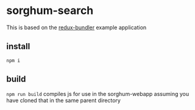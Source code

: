 # sorghum-search
This is based on the <a href="https://github.com/henrikjoreteg/redux-bundler">redux-bundler</a> example application
## install
<code>npm i</code>
## build
<code>npm run build</code>
compiles js for use in the sorghum-webapp assuming you have cloned that in the same parent directory
